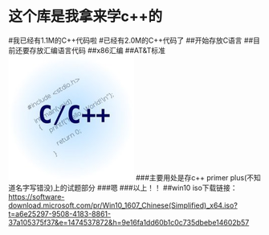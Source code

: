 这个库是我拿来学c++的
=========
#我已经有1.1M的C++代码啦
#已经有2.0M的C++代码了
##开始存放C语言
##目前还要存放汇编语言代码
##x86汇编
##AT&T标准
![image](https://github.com/mobi12/study/blob/master/cpp.jpg)
###主要用处是存c++ primer plus(不知道名字写错没)上的试题部分
###嗯
###以上！！
##win10 iso下载链接：https://software-download.microsoft.com/pr/Win10_1607_Chinese(Simplified)_x64.iso?t=a6e25297-9508-4183-8861-37a105375f37&e=1474537872&h=9e16fa1dd60b1c0c735dbebe14602b57
